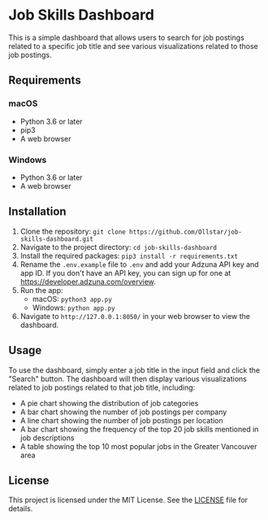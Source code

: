 # Job Skills Dashboard

This is a simple dashboard that allows users to search for job postings related to a specific job title and see various visualizations related to those job postings.

## Requirements

### macOS
- Python 3.6 or later
- pip3
- A web browser

### Windows
- Python 3.6 or later
- A web browser

## Installation

1. Clone the repository: `git clone https://github.com/Ollstar/job-skills-dashboard.git`
2. Navigate to the project directory: `cd job-skills-dashboard`
3. Install the required packages: `pip3 install -r requirements.txt`
4. Rename the `.env.example` file to `.env` and add your Adzuna API key and app ID. If you don't have an API key, you can sign up for one at https://developer.adzuna.com/overview.
5. Run the app:
   - macOS: `python3 app.py`
   - Windows: `python app.py`
6. Navigate to `http://127.0.0.1:8050/` in your web browser to view the dashboard.

## Usage

To use the dashboard, simply enter a job title in the input field and click the "Search" button. The dashboard will then display various visualizations related to job postings related to that job title, including:

- A pie chart showing the distribution of job categories
- A bar chart showing the number of job postings per company
- A line chart showing the number of job postings per location
- A bar chart showing the frequency of the top 20 job skills mentioned in job descriptions
- A table showing the top 10 most popular jobs in the Greater Vancouver area

## License

This project is licensed under the MIT License. See the [LICENSE](LICENSE) file for details.

